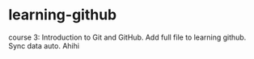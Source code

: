 # learning-github
course 3: Introduction to Git and GitHub.
Add full file to learning github.
Sync data auto.
Ahihi
